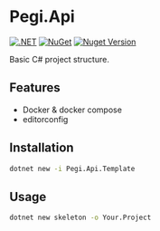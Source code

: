 # Pegi.Api

[![.NET](https://github.com/afgalvan/Pegi.Api/actions/workflows/dotnet.yml/badge.svg)](https://github.com/afgalvan/Pegi.Api/actions/workflows/dotnet.yml)
[![NuGet](https://github.com/afgalvan/Pegi.Api/actions/workflows/publish.yml/badge.svg)](https://github.com/afgalvan/Pegi.Api/actions/workflows/publish.yml)
[![Nuget Version](https://img.shields.io/nuget/v/Pegi.Api.Template?label=version&logo=NuGet&labelColor=22272E&color=blue)](https://www.nuget.org/packages/Pegi.Api.Template/)

Basic C# project structure.

## Features

- Docker & docker compose
- editorconfig

## Installation

```bash
dotnet new -i Pegi.Api.Template
```

## Usage

```bash
dotnet new skeleton -o Your.Project
```
